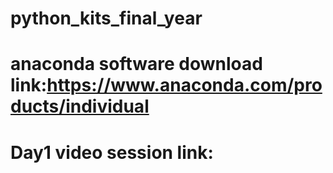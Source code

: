 # python_kits_final_year
# anaconda software download link:https://www.anaconda.com/products/individual
# Day1 video session link:
